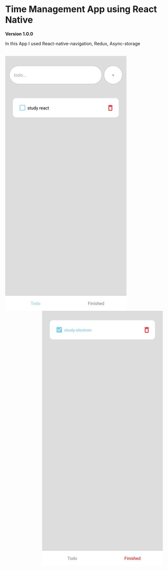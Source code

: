 # Time Management App using React Native

**Version 1.0.0**

<p>
  In this App I used React-native-navigation, Redux, Async-storage
</p>
<br/>
<img align="left"src="./Todo.jpg" />
<br/>
<img align="right" src="./Finished.jpg" />
